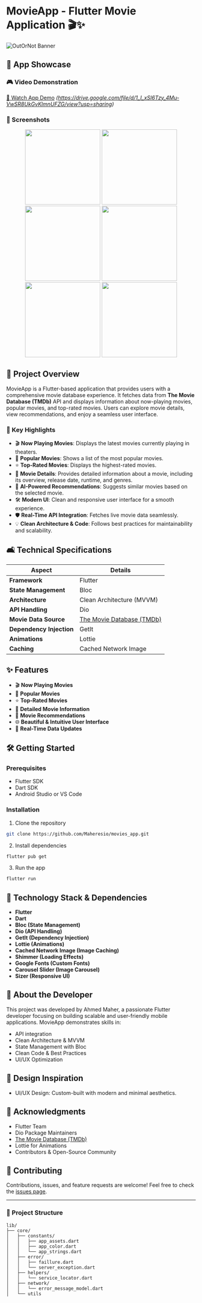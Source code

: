 # MovieApp - Flutter Movie Application 🎬✨

![OutOrNot Banner](movie.jpg)

## 🎥 App Showcase

### 🎮 Video Demonstration
[🎥 Watch App Demo](#) *(https://drive.google.com/file/d/1_I_xSI6Tzy_4Mu-VwSR8UkGvKlmnUFZG/view?usp=sharing)*

### 📱 Screenshots
<p align="center">
  <img src="1.png" width="200" />
  <img src="2.png" width="200" />
  <img src="3.png" width="200" />
  <img src="4.png" width="200" />
  <img src="5.png" width="200" />
  <img src="6.png" width="200" />
</p>

## 🚀 Project Overview

MovieApp is a Flutter-based application that provides users with a comprehensive movie database experience. It fetches data from **The Movie Database (TMDb)** API and displays information about now-playing movies, popular movies, and top-rated movies. Users can explore movie details, view recommendations, and enjoy a seamless user interface.

### 🔑 Key Highlights
- 🎬 **Now Playing Movies**: Displays the latest movies currently playing in theaters.
- 🍿 **Popular Movies**: Shows a list of the most popular movies.
- ⭐ **Top-Rated Movies**: Displays the highest-rated movies.
- 📖 **Movie Details**: Provides detailed information about a movie, including its overview, release date, runtime, and genres.
- 🤖 **AI-Powered Recommendations**: Suggests similar movies based on the selected movie.
- 🛠️ **Modern UI**: Clean and responsive user interface for a smooth experience.
- 🛡️ **Real-Time API Integration**: Fetches live movie data seamlessly.
- 💡 **Clean Architecture & Code**: Follows best practices for maintainability and scalability.

## 🛋️ Technical Specifications

| Aspect | Details |
|--------|---------|
| **Framework** | Flutter |
| **State Management** | Bloc |
| **Architecture** | Clean Architecture (MVVM) |
| **API Handling** | Dio |
| **Movie Data Source** | [The Movie Database (TMDb)](https://www.themoviedb.org/) |
| **Dependency Injection** | GetIt |
| **Animations** | Lottie |
| **Caching** | Cached Network Image |

## ✨ Features

- 🎬 **Now Playing Movies**
- 🍿 **Popular Movies**
- ⭐ **Top-Rated Movies**
- 📖 **Detailed Movie Information**
- 🤖 **Movie Recommendations**
- 🌐 **Beautiful & Intuitive User Interface**
- 🔄 **Real-Time Data Updates**

## 🛠️ Getting Started

### Prerequisites
- Flutter SDK
- Dart SDK
- Android Studio or VS Code

### Installation
1. Clone the repository
```bash
git clone https://github.com/Maheresio/movies_app.git
```

2. Install dependencies
```bash
flutter pub get
```

3. Run the app
```bash
flutter run
```

## 🤝 Technology Stack & Dependencies
- **Flutter**
- **Dart**
- **Bloc (State Management)**
- **Dio (API Handling)**
- **GetIt (Dependency Injection)**
- **Lottie (Animations)**
- **Cached Network Image (Image Caching)**
- **Shimmer (Loading Effects)**
- **Google Fonts (Custom Fonts)**
- **Carousel Slider (Image Carousel)**
- **Sizer (Responsive UI)**

## 🤝 About the Developer
This project was developed by Ahmed Maher, a passionate Flutter developer focusing on building scalable and user-friendly mobile applications. MovieApp demonstrates skills in:
- API integration
- Clean Architecture & MVVM
- State Management with Bloc
- Clean Code & Best Practices
- UI/UX Optimization

## 🎨 Design Inspiration
- UI/UX Design: Custom-built with modern and minimal aesthetics.

## 💪 Acknowledgments
- Flutter Team
- Dio Package Maintainers
- [The Movie Database (TMDb)](https://www.themoviedb.org/)
- Lottie for Animations
- Contributors & Open-Source Community

## 🙏 Contributing
Contributions, issues, and feature requests are welcome! Feel free to check the [issues page](https://github.com/Maheresio/movie-app/issues).

---

### 📁 Project Structure

```
lib/
├── core/
│   ├── constants/
│   │   ├── app_assets.dart
│   │   ├── app_color.dart
│   │   └── app_strings.dart
│   ├── error/
│   │   ├── faillure.dart
│   │   └── server_exception.dart
│   ├── helpers/
│   │   └── service_locator.dart
│   ├── network/
│   │   └── error_message_model.dart
│   └── utils
